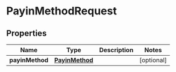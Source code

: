 

# PayinMethodRequest

## Properties

Name | Type | Description | Notes
------------ | ------------- | ------------- | -------------
**payinMethod** | [**PayinMethod**](PayinMethod.md) |  |  [optional]



